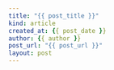 ```yaml
---
title: "{{ post_title }}"
kind: article
created_at: {{ post_date }}
author: {{ author }}
post_url: "{{ post_url }}"
layout: post
---
```

